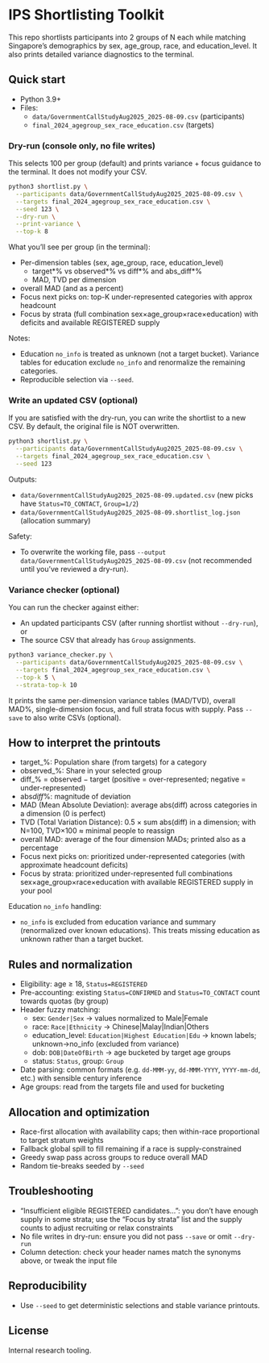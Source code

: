 # IPS Shortlisting Toolkit

This repo shortlists participants into 2 groups of N each while matching Singapore’s demographics by sex, age_group, race, and education_level. It also prints detailed variance diagnostics to the terminal.

## Quick start

- Python 3.9+
- Files:
  - `data/GovernmentCallStudyAug2025_2025-08-09.csv` (participants)
  - `final_2024_agegroup_sex_race_education.csv` (targets)

### Dry-run (console only, no file writes)

This selects 100 per group (default) and prints variance + focus guidance to the terminal. It does not modify your CSV.

```bash
python3 shortlist.py \
  --participants data/GovernmentCallStudyAug2025_2025-08-09.csv \
  --targets final_2024_agegroup_sex_race_education.csv \
  --seed 123 \
  --dry-run \
  --print-variance \
  --top-k 8
```

What you’ll see per group (in the terminal):

- Per-dimension tables (sex, age_group, race, education_level)
  - target*% vs observed*% vs diff*% and abs_diff*%
  - MAD, TVD per dimension
- overall MAD (and as a percent)
- Focus next picks on: top-K under-represented categories with approx headcount
- Focus by strata (full combination sex×age_group×race×education) with deficits and available REGISTERED supply

Notes:

- Education `no_info` is treated as unknown (not a target bucket). Variance tables for education exclude `no_info` and renormalize the remaining categories.
- Reproducible selection via `--seed`.

### Write an updated CSV (optional)

If you are satisfied with the dry-run, you can write the shortlist to a new CSV. By default, the original file is NOT overwritten.

```bash
python3 shortlist.py \
  --participants data/GovernmentCallStudyAug2025_2025-08-09.csv \
  --targets final_2024_agegroup_sex_race_education.csv \
  --seed 123
```

Outputs:

- `data/GovernmentCallStudyAug2025_2025-08-09.updated.csv` (new picks have `Status=TO_CONTACT`, `Group=1/2`)
- `data/GovernmentCallStudyAug2025_2025-08-09.shortlist_log.json` (allocation summary)

Safety:

- To overwrite the working file, pass `--output data/GovernmentCallStudyAug2025_2025-08-09.csv` (not recommended until you’ve reviewed a dry-run).

### Variance checker (optional)

You can run the checker against either:

- An updated participants CSV (after running shortlist without `--dry-run`), or
- The source CSV that already has `Group` assignments.

```bash
python3 variance_checker.py \
  --participants data/GovernmentCallStudyAug2025_2025-08-09.csv \
  --targets final_2024_agegroup_sex_race_education.csv \
  --top-k 5 \
  --strata-top-k 10
```

It prints the same per-dimension variance tables (MAD/TVD), overall MAD%, single-dimension focus, and full strata focus with supply. Pass `--save` to also write CSVs (optional).

## How to interpret the printouts

- target\_%: Population share (from targets) for a category
- observed\_%: Share in your selected group
- diff\_% = observed − target (positive = over-represented; negative = under-represented)
- abs*diff*%: magnitude of deviation
- MAD (Mean Absolute Deviation): average abs(diff) across categories in a dimension (0 is perfect)
- TVD (Total Variation Distance): 0.5 × sum abs(diff) in a dimension; with N=100, TVD×100 ≈ minimal people to reassign
- overall MAD: average of the four dimension MADs; printed also as a percentage
- Focus next picks on: prioritized under-represented categories (with approximate headcount deficits)
- Focus by strata: prioritized under-represented full combinations sex×age_group×race×education with available REGISTERED supply in your pool

Education `no_info` handling:

- `no_info` is excluded from education variance and summary (renormalized over known educations). This treats missing education as unknown rather than a target bucket.

## Rules and normalization

- Eligibility: age ≥ 18, `Status=REGISTERED`
- Pre-accounting: existing `Status=CONFIRMED` and `Status=TO_CONTACT` count towards quotas (by group)
- Header fuzzy matching:
  - sex: `Gender|Sex` → values normalized to Male|Female
  - race: `Race|Ethnicity` → Chinese|Malay|Indian|Others
  - education_level: `Education|Highest Education|Edu` → known labels; unknown→no_info (excluded from variance)
  - dob: `DOB|DateOfBirth` → age bucketed by target age groups
  - status: `Status`, group: `Group`
- Date parsing: common formats (e.g. `dd-MMM-yy`, `dd-MMM-YYYY`, `YYYY-mm-dd`, etc.) with sensible century inference
- Age groups: read from the targets file and used for bucketing

## Allocation and optimization

- Race-first allocation with availability caps; then within-race proportional to target stratum weights
- Fallback global spill to fill remaining if a race is supply-constrained
- Greedy swap pass across groups to reduce overall MAD
- Random tie-breaks seeded by `--seed`

## Troubleshooting

- “Insufficient eligible REGISTERED candidates…”: you don’t have enough supply in some strata; use the “Focus by strata” list and the supply counts to adjust recruiting or relax constraints
- No file writes in dry-run: ensure you did not pass `--save` or omit `--dry-run`
- Column detection: check your header names match the synonyms above, or tweak the input file

## Reproducibility

- Use `--seed` to get deterministic selections and stable variance printouts.

## License

Internal research tooling.

